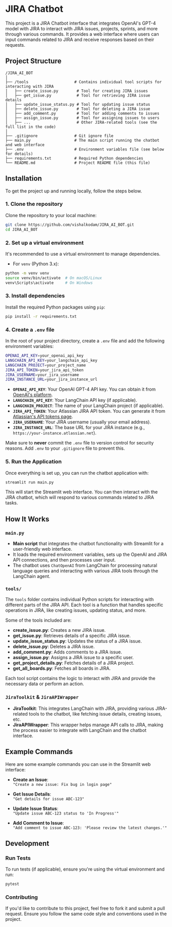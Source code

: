 # JIRA Chatbot

This project is a JIRA Chatbot interface that integrates OpenAI's GPT-4 model with JIRA to interact with JIRA issues, projects, sprints, and more through various commands. It provides a web interface where users can input commands related to JIRA and receive responses based on their requests.

## Project Structure

```
/JIRA_AI_BOT
│
├── /tools                    # Contains individual tool scripts for interacting with JIRA
│   ├── create_issue.py        # Tool for creating JIRA issues
│   ├── get_issue.py           # Tool for retrieving JIRA issue details
│   ├── update_issue_status.py # Tool for updating issue status
│   ├── delete_issue.py        # Tool for deleting a JIRA issue
│   ├── add_comment.py         # Tool for adding comments to issues
│   ├── assign_issue.py        # Tool for assigning issues to users
│   ├── ...                    # Other JIRA-related tools (see the full list in the code)
│
├── .gitignore                # Git ignore file
├── main.py                   # The main script running the chatbot and web interface
├── .env                      # Environment variables file (see below for details)
├── requirements.txt          # Required Python dependencies
└── README.md                 # Project README file (this file)
```

## Installation

To get the project up and running locally, follow the steps below.

### 1. Clone the repository

Clone the repository to your local machine:

```bash
git clone https://github.com/vishalkodam/JIRA_AI_BOT.git
cd JIRA_AI_BOT
```

### 2. Set up a virtual environment

It's recommended to use a virtual environment to manage dependencies.

- For `venv` (Python 3.x):

```bash
python -m venv venv
source venv/bin/activate  # On macOS/Linux
venv\Scripts\activate     # On Windows
```

### 3. Install dependencies

Install the required Python packages using `pip`:

```bash
pip install -r requirements.txt
```

### 4. Create a `.env` file

In the root of your project directory, create a `.env` file and add the following environment variables:

```bash
OPENAI_API_KEY=your_openai_api_key
LANGCHAIN_API_KEY=your_langchain_api_key
LANGCHAIN_PROJECT=your_project_name
JIRA_API_TOKEN=your_jira_api_token
JIRA_USERNAME=your_jira_username
JIRA_INSTANCE_URL=your_jira_instance_url
```

- **`OPENAI_API_KEY`**: Your OpenAI GPT-4 API key. You can obtain it from [OpenAI's platform](https://platform.openai.com/account/api-keys).
- **`LANGCHAIN_API_KEY`**: Your LangChain API key (if applicable).
- **`LANGCHAIN_PROJECT`**: The name of your LangChain project (if applicable).
- **`JIRA_API_TOKEN`**: Your Atlassian JIRA API token. You can generate it from [Atlassian's API tokens page](https://id.atlassian.com/manage-profile/security/api-tokens).
- **`JIRA_USERNAME`**: Your JIRA username (usually your email address).
- **`JIRA_INSTANCE_URL`**: The base URL for your JIRA instance (e.g., `https://your-instance.atlassian.net`).

Make sure to **never** commit the `.env` file to version control for security reasons. Add `.env` to your `.gitignore` file to prevent this.

### 5. Run the Application

Once everything is set up, you can run the chatbot application with:

```bash
streamlit run main.py
```

This will start the Streamlit web interface. You can then interact with the JIRA chatbot, which will respond to various commands related to JIRA tasks.

## How It Works

### `main.py`

- **Main script** that integrates the chatbot functionality with Streamlit for a user-friendly web interface.
- It loads the required environment variables, sets up the OpenAI and JIRA API connections, and then processes user input.
- The chatbot uses `ChatOpenAI` from LangChain for processing natural language queries and interacting with various JIRA tools through the LangChain agent.

### `tools/`

The `tools` folder contains individual Python scripts for interacting with different parts of the JIRA API. Each tool is a function that handles specific operations in JIRA, like creating issues, updating status, and more.

Some of the tools included are:

- **create_issue.py**: Creates a new JIRA issue.
- **get_issue.py**: Retrieves details of a specific JIRA issue.
- **update_issue_status.py**: Updates the status of a JIRA issue.
- **delete_issue.py**: Deletes a JIRA issue.
- **add_comment.py**: Adds comments to a JIRA issue.
- **assign_issue.py**: Assigns a JIRA issue to a specific user.
- **get_project_details.py**: Fetches details of a JIRA project.
- **get_all_boards.py**: Fetches all boards in JIRA.

Each tool script contains the logic to interact with JIRA and provide the necessary data or perform an action.

### `JiraToolkit` & `JiraAPIWrapper`

- **JiraToolkit**: This integrates LangChain with JIRA, providing various JIRA-related tools to the chatbot, like fetching issue details, creating issues, etc.
- **JiraAPIWrapper**: This wrapper helps manage API calls to JIRA, making the process easier to integrate with LangChain and the chatbot interface.

## Example Commands

Here are some example commands you can use in the Streamlit web interface:

- **Create an Issue**:  
  `"Create a new issue: Fix bug in login page"`
  
- **Get Issue Details**:  
  `"Get details for issue ABC-123"`
  
- **Update Issue Status**:  
  `"Update issue ABC-123 status to 'In Progress'"`
  
- **Add Comment to Issue**:  
  `"Add comment to issue ABC-123: 'Please review the latest changes.'"`

## Development

### Run Tests

To run tests (if applicable), ensure you're using the virtual environment and run:

```bash
pytest
```

### Contributing

If you'd like to contribute to this project, feel free to fork it and submit a pull request. Ensure you follow the same code style and conventions used in the project.
